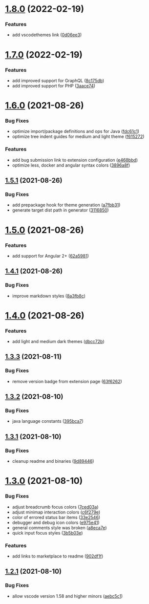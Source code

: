 # [1.8.0](https://github.com/janbiasi/vscode-gotthard-theme/compare/v1.7.0...v1.8.0) (2022-02-19)


### Features

* add vscodethemes link ([0d06ee3](https://github.com/janbiasi/vscode-gotthard-theme/commit/0d06ee3dc5bb55d0ddd64be0d2c07bda2868e969))

# [1.7.0](https://github.com/janbiasi/vscode-gotthard-theme/compare/v1.6.0...v1.7.0) (2022-02-19)


### Features

* add improved support for GraphQL ([8c175db](https://github.com/janbiasi/vscode-gotthard-theme/commit/8c175db6d88897ceab60bc1c8b4320634929309f))
* add improved support for PHP ([3aace74](https://github.com/janbiasi/vscode-gotthard-theme/commit/3aace74f836603a4a757ccc9a2b96b14becfb534))

# [1.6.0](https://github.com/janbiasi/vscode-gotthard-theme/compare/v1.5.1...v1.6.0) (2021-08-26)


### Bug Fixes

* optimize import/package definitions and ops for Java ([fdc61c1](https://github.com/janbiasi/vscode-gotthard-theme/commit/fdc61c11cebc7abe59f6309b47c7af2751f53826))
* optimize tree indent guides for medium and light theme ([f615272](https://github.com/janbiasi/vscode-gotthard-theme/commit/f6152720c8d88870cd0ed8fb41287fde21619a12))


### Features

* add bug submission link to extension configuration ([e468bbd](https://github.com/janbiasi/vscode-gotthard-theme/commit/e468bbdfd1bf0f208ac0625c5ba89570ca3e03b5))
* optimize less, docker and angular syntax colors ([3896a8f](https://github.com/janbiasi/vscode-gotthard-theme/commit/3896a8f7e6a82cc7ba3ecfd62e46dd2f85795fc7))

## [1.5.1](https://github.com/janbiasi/vscode-gotthard-theme/compare/v1.5.0...v1.5.1) (2021-08-26)


### Bug Fixes

* add prepackage hook for theme generation ([a7fbb31](https://github.com/janbiasi/vscode-gotthard-theme/commit/a7fbb31000a1ac41a4c92b92621c8eaaaa0c5681))
* generate target dist path in generator ([3116850](https://github.com/janbiasi/vscode-gotthard-theme/commit/3116850b883200f9550a4cfe3084f66018781594))

# [1.5.0](https://github.com/janbiasi/vscode-gotthard-theme/compare/v1.4.1...v1.5.0) (2021-08-26)


### Features

* add support for Angular 2+ ([62a5981](https://github.com/janbiasi/vscode-gotthard-theme/commit/62a59817988f16b0d3fcf9f51e07d65df5da747b))

## [1.4.1](https://github.com/janbiasi/vscode-gotthard-theme/compare/v1.4.0...v1.4.1) (2021-08-26)


### Bug Fixes

* improve markdown styles ([8a3fb8c](https://github.com/janbiasi/vscode-gotthard-theme/commit/8a3fb8c456376a2be238e02f266b3699fddeaac0))

# [1.4.0](https://github.com/janbiasi/vscode-gotthard-theme/compare/v1.3.3...v1.4.0) (2021-08-26)


### Features

* add light and medium dark themes ([dbcc72b](https://github.com/janbiasi/vscode-gotthard-theme/commit/dbcc72b9410ecb3055ac4851d11dc144de6c68a3))

## [1.3.3](https://github.com/janbiasi/vscode-gotthard-theme/compare/v1.3.2...v1.3.3) (2021-08-11)

### Bug Fixes

- remove version badge from extension page ([63f6262](https://github.com/janbiasi/vscode-gotthard-theme/commit/63f62627bb43e97c06a3b3a5c9c1eff249db68bc))

## [1.3.2](https://github.com/janbiasi/vscode-gotthard-theme/compare/v1.3.1...v1.3.2) (2021-08-10)

### Bug Fixes

- java language constants ([395bca7](https://github.com/janbiasi/vscode-gotthard-theme/commit/395bca74270125f2671b2f9624cf06982bf13a8a))

## [1.3.1](https://github.com/janbiasi/vscode-gotthard-theme/compare/v1.3.0...v1.3.1) (2021-08-10)

### Bug Fixes

- cleanup readme and binaries ([9d89446](https://github.com/janbiasi/vscode-gotthard-theme/commit/9d894468d9fb34533811b990fde36ec9d77de28f))

# [1.3.0](https://github.com/janbiasi/vscode-gotthard-theme/compare/v1.2.1...v1.3.0) (2021-08-10)

### Bug Fixes

- adjust breadcrumb focus colors ([7ced03a](https://github.com/janbiasi/vscode-gotthard-theme/commit/7ced03aa915ec935a2a5ed2d520a1216948a6a6e))
- adjust minimap interaction colors ([c6f279e](https://github.com/janbiasi/vscode-gotthard-theme/commit/c6f279ec6fe64df9f5c7d16321e61682a0f8c09b))
- color of errored status bar items ([33e2546](https://github.com/janbiasi/vscode-gotthard-theme/commit/33e25466519d16843845e4171fd742f9262f2e05))
- debugger and debug icon colors ([e975e41](https://github.com/janbiasi/vscode-gotthard-theme/commit/e975e412fd5506eb5ba4b1db72f8a82470896d19))
- general comments style was broken ([a8eca7e](https://github.com/janbiasi/vscode-gotthard-theme/commit/a8eca7eb4705de3a2b46b5e0fabf880cf31c4e9a))
- quick input focus styles ([3b5b03e](https://github.com/janbiasi/vscode-gotthard-theme/commit/3b5b03eb4999e739a71f0d993cc59d9e287ea7b4))

### Features

- add links to marketplace to readme ([902df1f](https://github.com/janbiasi/vscode-gotthard-theme/commit/902df1f0f0878bb3e81a0033635871560b432cae))

## [1.2.1](https://github.com/janbiasi/vscode-gotthard-theme/compare/v1.2.0...v1.2.1) (2021-08-10)

### Bug Fixes

- allow vscode version 1.58 and higher minors ([aebc5c1](https://github.com/janbiasi/vscode-gotthard-theme/commit/aebc5c1af3b3f931b12c7fab491968509f59b509))
